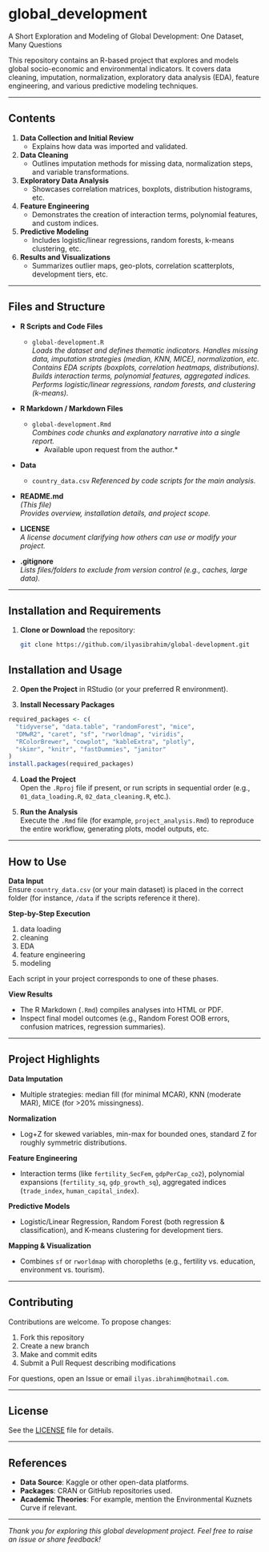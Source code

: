 # global_development
A Short Exploration and Modeling of Global Development: One Dataset, Many Questions

This repository contains an R-based project that explores and models global socio-economic and environmental indicators. It covers data cleaning, imputation, normalization, exploratory data analysis (EDA), feature engineering, and various predictive modeling techniques.

---

## Contents

1. **Data Collection and Initial Review**  
   - Explains how data was imported and validated.
2. **Data Cleaning**  
   - Outlines imputation methods for missing data, normalization steps, and variable transformations.
3. **Exploratory Data Analysis**  
   - Showcases correlation matrices, boxplots, distribution histograms, etc.
4. **Feature Engineering**  
   - Demonstrates the creation of interaction terms, polynomial features, and custom indices.
5. **Predictive Modeling**  
   - Includes logistic/linear regressions, random forests, k-means clustering, etc.
6. **Results and Visualizations**  
   - Summarizes outlier maps, geo-plots, correlation scatterplots, development tiers, etc.

---

## Files and Structure

- **R Scripts and Code Files**  
  - `global-development.R`  
    *Loads the dataset and defines thematic indicators.*
    *Handles missing data, imputation strategies (median, KNN, MICE), normalization, etc.*
    *Contains EDA scripts (boxplots, correlation heatmaps, distributions).*
    *Builds interaction terms, polynomial features, aggregated indices.*
    *Performs logistic/linear regressions, random forests, and clustering (k-means).*

- **R Markdown / Markdown Files**  
  - `global-development.Rmd`  
    *Combines code chunks and explanatory narrative into a single report.*
    * Available upon request from the author.*

- **Data**  
  - `country_data.csv` 
    *Referenced by code scripts for the main analysis.*

- **README.md**  
  *(This file)*  
  *Provides overview, installation details, and project scope.*

- **LICENSE**  
  *A license document clarifying how others can use or modify your project.*

- **.gitignore**  
  *Lists files/folders to exclude from version control (e.g., caches, large data).*

---

## Installation and Requirements

1. **Clone or Download** the repository:
   ```bash
   git clone https://github.com/ilyasibrahim/global-development.git

## Installation and Usage

2. **Open the Project** in RStudio (or your preferred R environment).

3. **Install Necessary Packages**  

```r
required_packages <- c(
  "tidyverse", "data.table", "randomForest", "mice", 
  "DMwR2", "caret", "sf", "rworldmap", "viridis", 
  "RColorBrewer", "cowplot", "kableExtra", "plotly",
  "skimr", "knitr", "fastDummies", "janitor"
)
install.packages(required_packages)
```
4. **Load the Project**  
Open the `.Rproj` file if present, or run scripts in sequential order (e.g., `01_data_loading.R`, `02_data_cleaning.R`, etc.).

5. **Run the Analysis**  
Execute the `.Rmd` file (for example, `project_analysis.Rmd`) to reproduce the entire workflow, generating plots, model outputs, etc.

---

## How to Use

**Data Input**  
Ensure `country_data.csv` (or your main dataset) is placed in the correct folder (for instance, `/data` if the scripts reference it there).

**Step-by-Step Execution**  
1. data loading  
2. cleaning  
3. EDA  
4. feature engineering  
5. modeling  

Each script in your project corresponds to one of these phases.

**View Results**  
- The R Markdown (`.Rmd`) compiles analyses into HTML or PDF.  
- Inspect final model outcomes (e.g., Random Forest OOB errors, confusion matrices, regression summaries).

---

## Project Highlights

**Data Imputation**  
- Multiple strategies: median fill (for minimal MCAR), KNN (moderate MAR), MICE (for >20% missingness).

**Normalization**  
- Log+Z for skewed variables, min-max for bounded ones, standard Z for roughly symmetric distributions.

**Feature Engineering**  
- Interaction terms (like `fertility_SecFem`, `gdpPerCap_co2`), polynomial expansions (`fertility_sq`, `gdp_growth_sq`), aggregated indices (`trade_index`, `human_capital_index`).

**Predictive Models**  
- Logistic/Linear Regression, Random Forest (both regression & classification), and K-means clustering for development tiers.

**Mapping & Visualization**  
- Combines `sf` or `rworldmap` with choropleths (e.g., fertility vs. education, environment vs. tourism).

---

## Contributing

Contributions are welcome. To propose changes:
1. Fork this repository
2. Create a new branch
3. Make and commit edits
4. Submit a Pull Request describing modifications

For questions, open an Issue or email `ilyas.ibrahimm@hotmail.com`.

---

## License

See the [LICENSE](https://github.com/ilyasibrahim/global-development/blob/main/LICENSE.txt) file for details.

---

## References

- **Data Source**: Kaggle or other open-data platforms.  
- **Packages**: CRAN or GitHub repositories used.  
- **Academic Theories**: For example, mention the Environmental Kuznets Curve if relevant.

---

_Thank you for exploring this global development project. Feel free to raise an issue or share feedback!_



